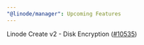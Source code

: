 ```yaml
---
"@linode/manager": Upcoming Features
---
```


Linode Create v2 - Disk Encryption ([#10535](https://github.com/linode/manager/pull/10535))
